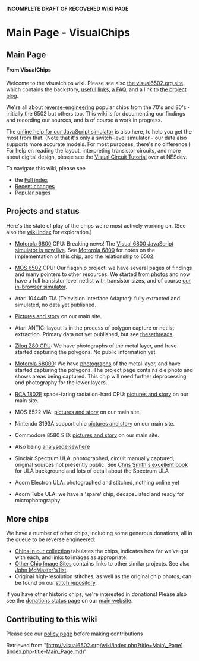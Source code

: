 **INCOMPLETE DRAFT OF RECOVERED WIKI PAGE**

# Main Page - VisualChips

## Main Page

#### From VisualChips

Welcome to the visualchips wiki.  Please see also [the visual6502.org site](http://visual6502.org) which contains the backstory, [useful links](http://visual6502.org/links.html), [a FAQ](http://visual6502.org/faq.html), and a link to [the project blog](http://blog.visual6502.org/).

We're all about [reverse-engineering](index.php-title-The_reverse_engineering_process.md) popular chips from the 70's and 80's - initially the 6502 but others too. This wiki is for documenting our findings and recording our sources, and is of course a work in progress.

The [online help for our JavaScript simulator](index.php-title-JssimUserHelp.md) is also here, to help you get the most from that. (Note that it's only a switch-level simulator - our data also supports more accurate models. For most purposes, there's no difference.) For help on reading the layout, interpreting transistor circuits, and more about digital design, please see the [Visual Circuit Tutorial](http://wiki.nesdev.com/w/index.php/Visual_circuit_tutorial) over at NESdev.

To navigate this wiki, please see

- the [Full index](index.php-title-Special-AllPages.md)
- [Recent changes](index.php-title-Special-RecentChanges.md)
- [Popular pages](index.php-title-Special-PopularPages.md)

## Projects and status

Here's the state of play of the chips we're most actively working on. (See also the [wiki index](index.php-title-Special-AllPages.md) for exploration.)

- [Motorola 6800](index.php-title-Motorola_6800.md) CPU: Breaking news! The [Visual 6800 JavaScript simulator is now live](http://visual6502.org/JSSim/expert-6800.html). See [Motorola 6800](index.php-title-Motorola_6800.md) for notes on the implementation of this chip, and the relationship to 6502.

- [MOS 6502](index.php-title-MOS_6502.md) CPU: Our flagship project: we have several pages of findings and many pointers to other resources. We started from [photos](index.php-title-Photos_of_MOS_6502D.md) and now have a full transistor level netlist with transistor sizes, and of course [our in-browser simulator](http://visual6502.org/JSSim/expert.html?nosim=t&label=PLA,100,1169,2328,8393,934&label=Datapath,100,2143,8820,7676,5689&label=Control,100,3333,4083).

- Atari 10444D TIA (Television Interface Adaptor): fully extracted and simulated, no data yet published.
- [Pictures and story](http://visual6502.org/images/pages/Atari_10444D_TIA.html) on our main site.

- Atari ANTIC: layout is in the process of polygon capture or netlist extraction.
Primary data not yet published, but see [these](http://www.atariage.com/forums/topic/172580-antic-decap-and-reverse-engineering/)[threads](http://www.atariage.com/forums/topic/136706-internal-antic-and-gtia-schematics/).

- [Zilog Z80 CPU](index.php-title-Z8400.md): We have photographs of the metal layer, and have started capturing the polygons.  No public information yet.

- [Motorola 68000](index.php-title-Motorola_68000.md): We have [photographs](http://visual6502.org/images/pages/Motorola_68000.html) of the metal layer, and have started capturing the polygons.
The project page contains die photo and shows areas being captured. This chip will need further deprocessing and photography for the lower layers.

- [RCA 1802E](index.php-title-RCA_1802E.md) space-faring radiation-hard CPU: [pictures and story](http://visual6502.org/images/pages/RCA_1802.html) on our main site.

- MOS 6522 VIA: [pictures and story](http://visual6502.org/images/pages/MOS_6522.html) on our main site.

- Nintendo 3193A support chip [pictures and story](http://visual6502.org/images/pages/Nintendo_3193A.html) on our main site.

- Commodore 8580 SID: [pictures and story](http://visual6502.org/images/pages/Commodore_8580_SID.html) on our main site.
- Also being [analysed](http://oms.wmhost.com/misc/)[elsewhere](http://oms.wmhost.com/misc/IMPORTANT!.htm)

- Sinclair Spectrum ULA: photographed, circuit manually captured, original sources not presently public.
See [Chris Smith's excellent book](http://www.zxdesign.info/book/) for ULA background and lots of detail about the Spectrum ULA

- Acorn Electron ULA: photographed and stitched, nothing online yet

- Acorn Tube ULA: we have a 'spare' chip, decapsulated and ready for microphotography

## More chips

We have a number of other chips, including some generous donations, all in the queue to be reverse engineered:

- [Chips in our collection](index.php-title-Chips_in_our_collection.md) tabulates the chips, indicates how far we've got with each, and links to images as appropriate.
- [Other Chip Image Sites](index.php-title-Other_Chip_Image_Sites.md) contains links to other similar projects. See also [John McMaster's list](https://siliconpr0n.org/archive/doku.php?id=digitized).
- Original high-resolution stitches, as well as the original chip photos, can be found on our [stitch repository](http://uxul.org/~noname/visual6502/).

If you have other historic chips, we're interested in donations! Please also see the [donations status page](http://visual6502.org/donate_hw.html) on our [main website](http://visual6502.org).

## Contributing to this wiki

Please see our [policy page](index.php-title-WikiContributionPolicy.md) before making contributions

Retrieved from "[http://visual6502.org/wiki/index.php?title=Main\_Page](index.php-title-Main_Page.md)"


